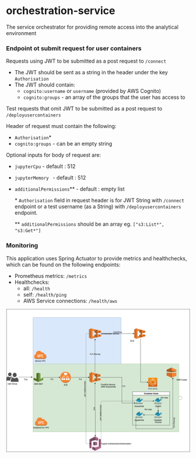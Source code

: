 # orchestration-service
The service orchestrator for providing remote access into the analytical environment

### Endpoint ot submit request for user containers
 Requests using JWT to be submitted as a post request to `/connect`  
 - The JWT should be sent as a string in the header under the key `Authorisation` 
 - The JWT should contain:
    * `cognito:username` or `username` (provided by AWS Cognito)
    * `cognito:groups` - an array of the groups that the user has access to
 
 Test requests that omit JWT to be submitted as a post request to `/deployusercontainers` 
 
 Header of request must contain the following:
  - `Authorisation`*
  - `cognito:groups` - can be an empty string
     
  Optional inputs for body of request are:
  - `jupyterCpu`            - default : 512
  - `jupyterMemory `        - default : 512
  - `additionalPermissions`** - default : empty list
  
     \* `Authorisation` field in request header is for JWT String with `/connect` endpoint or a test username (as a String) with `/deployusercontainers` endpoint.
     
     \** `additionalPermissions` should be an array eg. `["s3:List*", "s3:Get*"]`

### Monitoring
 This application uses Spring Actuator to provide metrics and healthchecks, which can
 be found on the following endpoints:
  - Prometheus metrics: `/metrics`
  - Healthchecks:
     * all: `/health`
     * self: `/health/ping`
     * AWS Service connections: `/health/aws`

![Image of Orchestration Service](OrchestrationService.png)
